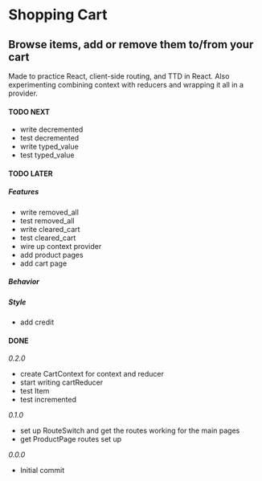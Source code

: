 # Shopping Cart

## Browse items, add or remove them to/from your cart

Made to practice React, client-side routing, and TTD in React. Also experimenting combining context with reducers and wrapping it all in a provider.

#### TODO NEXT

- write decremented
- test decremented
- write typed_value
- test typed_value

#### TODO LATER

##### Features

- write removed_all
- test removed_all
- write cleared_cart
- test cleared_cart
- wire up context provider
- add product pages
- add cart page

##### Behavior

##### Style

- add credit

#### DONE

_0.2.0_

- create CartContext for context and reducer
- start writing cartReducer
- test Item
- test incremented

_0.1.0_

- set up RouteSwitch and get the routes working for the main pages
- get ProductPage routes set up

_0.0.0_

- Initial commit
